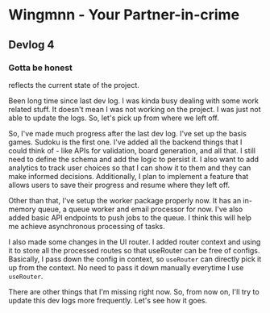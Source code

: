 # Wingmnn - Your Partner-in-crime

## Devlog 4

### Gotta be honest
reflects the current state of the project.

Been long time since last dev log. I was kinda busy dealing with some work related stuff. It doesn't mean I was not working on the project. I was just not able to update the logs. So, let's pick up from where we left off.

So, I've made much progress after the last dev log. I've set up the basis games. Sudoku is the first one. I've added all the backend things that I could think of - like APIs for validation, board generation, and all that. I still need to define the schema and add the logic to persist it. I also want to add analytics to track user choices so that I can show it to them and they can make informed decisions. Additionally, I plan to implement a feature that allows users to save their progress and resume where they left off.

Other than that, I've setup the worker package properly now. It has an in-memory queue, a queue worker and email processor for now. I've also added basic API endpoints to push jobs to the queue. I think this will help me achieve asynchronous processing of tasks.

I also made some changes in the UI router. I added router context and using it to store all the processed routes so that useRouter can be free of configs. Basically, I pass down the config in context, so `useRouter` can directly pick it up from the context. No need to pass it down manually everytime I use `useRouter`.

There are other things that I'm missing right now. So, from now on, I'll try to update this dev logs more frequently. Let's see how it goes.
